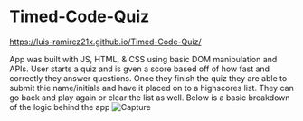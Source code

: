 # Timed-Code-Quiz
https://luis-ramirez21x.github.io/Timed-Code-Quiz/

App was built with JS, HTML, & CSS using basic DOM manipulation and APIs.
User starts a quiz and is gven a score based off of how fast and correctly they answer questions.
Once they finish the quiz they are able to submit thie name/initials and have it placed on to a highscores list.
They can go back and play again or clear the list as well.
Below is a basic breakdown of the logic behind the app
![Capture](https://user-images.githubusercontent.com/86748117/134448389-58102d7f-92a4-491b-be05-e4564ac3402e.PNG)
